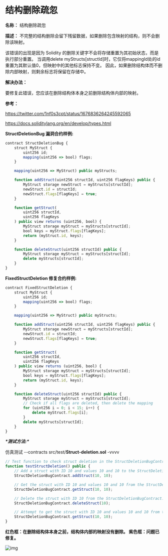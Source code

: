 # 结构删除疏忽

**名称：** 结构删除疏忽

**描述：** 不完整的结构删除会留下残留数据，如果删除包含映射的结构，则不会删除该映射。

该错误的出现是因为 Solidity 的删除关键字不会将存储重置为其初始状态，而是执行部分重置。 当调用delete myStructs[structId]时，它仅将mappingId处的id重置为其默认值0，但映射中的其他标志保持不变。 因此，如果删除结构体而不删除内部映射，则剩余标志将保留在存储中。

**解决办法：**

要修复此错误，您应该在删除结构体本身之前删除结构体内部的映射。

**参考：**

https://twitter.com/1nf0s3cpt/status/1676836264245592065

https://docs.soliditylang.org/en/develop/types.html

**StructDeletionBug 漏洞合约样例:**

```jsx
contract StructDeletionBug {
    struct MyStruct {
        uint256 id;
        mapping(uint256 => bool) flags;
    }

    mapping(uint256 => MyStruct) public myStructs;

    function addStruct(uint256 structId, uint256 flagKeys) public {
        MyStruct storage newStruct = myStructs[structId];
        newStruct.id = structId;
        newStruct.flags[flagKeys] = true;
    }

    function getStruct(
        uint256 structId,
        uint256 flagKeys
    ) public view returns (uint256, bool) {
        MyStruct storage myStruct = myStructs[structId];
        bool keys = myStruct.flags[flagKeys];
        return (myStruct.id, keys);
    }

    function deleteStruct(uint256 structId) public {
        MyStruct storage myStruct = myStructs[structId];
        delete myStructs[structId];
    }
}
```

**FixedStructDeletion 修复合约样例:**

```jsx
contract FixedStructDeletion {
    struct MyStruct {
        uint256 id;
        mapping(uint256 => bool) flags;
    }

    mapping(uint256 => MyStruct) public myStructs;

    function addStruct(uint256 structId, uint256 flagKeys) public {
        MyStruct storage newStruct = myStructs[structId];
        newStruct.id = structId;
        newStruct.flags[flagKeys] = true;
    }

    function getStruct(
        uint256 structId,
        uint256 flagKeys
    ) public view returns (uint256, bool) {
        MyStruct storage myStruct = myStructs[structId];
        bool keys = myStruct.flags[flagKeys];
        return (myStruct.id, keys);
    }

    function deleteStruct(uint256 structId) public {
        MyStruct storage myStruct = myStructs[structId];
        // Check if all flags are deleted, then delete the mapping
        for (uint256 i = 0; i < 15; i++) {
            delete myStruct.flags[i];
        }
        delete myStructs[structId];
    }
}
```

***\*测试方法:\****

仿真测试 --contracts src/test/**Struct-deletion.sol** -vvvv

```jsx
// Test function to check struct deletion in the StructDeletionBugContract.
function testStructDeletion() public {
    // Add a struct with ID 10 and values 10 and 10 to the StructDeletionBugContract.
    StructDeletionBugContract.addStruct(10, 10);

    // Get the struct with ID 10 and values 10 and 10 from the StructDeletionBugContract.
    StructDeletionBugContract.getStruct(10, 10);

    // Delete the struct with ID 10 from the StructDeletionBugContract.
    StructDeletionBugContract.deleteStruct(10);

    // Attempt to get the struct with ID 10 and values 10 and 10 from the StructDeletionBugContract after deletion.
    StructDeletionBugContract.getStruct(10, 10);
}
```

**红色框：在删除结构体本身之前，结构体内部的映射没有删除。 紫色框：问题已修复。**

![img](https://web3sec.notion.site/image/https%3A%2F%2Fs3-us-west-2.amazonaws.com%2Fsecure.notion-static.com%2Fb4ebe1c3-5b6a-4651-91f1-0d4c1ea46303%2FUntitled.png?table=block&id=627a5d17-734e-4399-8222-be7578529197&spaceId=369b5001-5511-4fe6-a099-48af1d841f20&width=2000&userId=&cache=v2)
